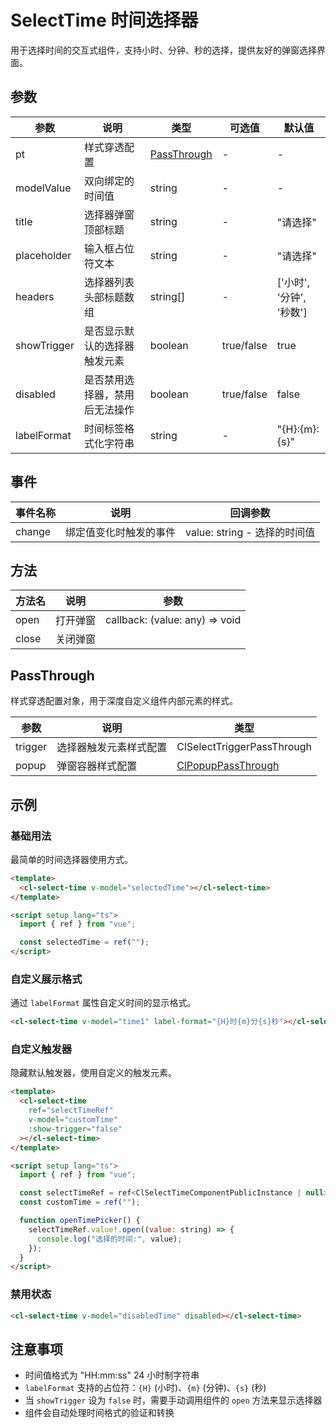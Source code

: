 # SelectTime 时间选择器

用于选择时间的交互式组件，支持小时、分钟、秒的选择，提供友好的弹窗选择界面。

## 参数

| 参数        | 说明                           | 类型                        | 可选值     | 默认值                   |
| ----------- | ------------------------------ | --------------------------- | ---------- | ------------------------ |
| pt          | 样式穿透配置                   | [PassThrough](#passthrough) | -          | -                        |
| modelValue  | 双向绑定的时间值               | string                      | -          | -                        |
| title       | 选择器弹窗顶部标题             | string                      | -          | "请选择"                 |
| placeholder | 输入框占位符文本               | string                      | -          | "请选择"                 |
| headers     | 选择器列表头部标题数组         | string[]                    | -          | ['小时', '分钟', '秒数'] |
| showTrigger | 是否显示默认的选择器触发元素   | boolean                     | true/false | true                     |
| disabled    | 是否禁用选择器，禁用后无法操作 | boolean                     | true/false | false                    |
| labelFormat | 时间标签格式化字符串           | string                      | -          | "{H}:{m}:{s}"            |

## 事件

| 事件名称 | 说明                   | 回调参数                     |
| -------- | ---------------------- | ---------------------------- |
| change   | 绑定值变化时触发的事件 | value: string - 选择的时间值 |

## 方法

| 方法名 | 说明     | 参数                           |
| ------ | -------- | ------------------------------ |
| open   | 打开弹窗 | callback: (value: any) => void |
| close  | 关闭弹窗 |                                |

## PassThrough

样式穿透配置对象，用于深度自定义组件内部元素的样式。

| 参数    | 说明                   | 类型                       |
| ------- | ---------------------- | -------------------------- |
| trigger | 选择器触发元素样式配置 | ClSelectTriggerPassThrough |
| popup   | 弹窗容器样式配置       | [ClPopupPassThrough](/src/components/feedback/popup.md#passthrough)       |

## 示例

### 基础用法

最简单的时间选择器使用方式。

```html
<template>
  <cl-select-time v-model="selectedTime"></cl-select-time>
</template>

<script setup lang="ts">
  import { ref } from "vue";

  const selectedTime = ref("");
</script>
```

### 自定义展示格式

通过 `labelFormat` 属性自定义时间的显示格式。

```html
<cl-select-time v-model="time1" label-format="{H}时{m}分{s}秒"></cl-select-time>
```

### 自定义触发器

隐藏默认触发器，使用自定义的触发元素。

```html
<template>
  <cl-select-time
    ref="selectTimeRef"
    v-model="customTime"
    :show-trigger="false"
  ></cl-select-time>
</template>

<script setup lang="ts">
  import { ref } from "vue";

  const selectTimeRef = ref<ClSelectTimeComponentPublicInstance | null>(null);
  const customTime = ref("");

  function openTimePicker() {
    selectTimeRef.value!.open((value: string) => {
      console.log("选择的时间:", value);
    });
  }
</script>
```

### 禁用状态

```html
<cl-select-time v-model="disabledTime" disabled></cl-select-time>
```

## 注意事项

- 时间值格式为 "HH:mm:ss" 24 小时制字符串
- `labelFormat` 支持的占位符：`{H}` (小时)、`{m}` (分钟)、`{s}` (秒)
- 当 `showTrigger` 设为 `false` 时，需要手动调用组件的 `open` 方法来显示选择器
- 组件会自动处理时间格式的验证和转换
